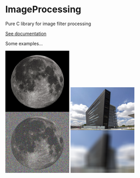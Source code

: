 # ImageProcessing
Pure C library for image filter processing

<object data="project [italian].pdf" type="application/x-pdf" title="SamplePdf" width="500" height="720">
    <a href="project [italian].pdf">See documentation</a> 
</object>

Some examples...

<img src="try_corrupt.bmp" alt="drawing" width="200"/>
  
<img src="try_emboss.bmp" alt="drawing" width="200"/>
